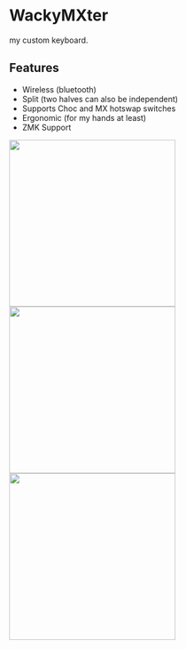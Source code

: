 # WackyMXter
my custom keyboard.

## Features
- Wireless (bluetooth)
- Split (two halves can also be independent)
- Supports Choc and MX hotswap switches
- Ergonomic (for my hands at least)
- ZMK Support

<img src="https://github.com/user-attachments/assets/92aabbbd-c5f9-47da-8a6e-8b23993bd66b" height="300">

<img src="https://github.com/user-attachments/assets/4d612e4a-11ab-43f6-9708-688bf1b574e6" height="300">

<img src="https://github.com/user-attachments/assets/c8f8a93b-82ec-4d33-b132-0cdb13695e21" height="300">
